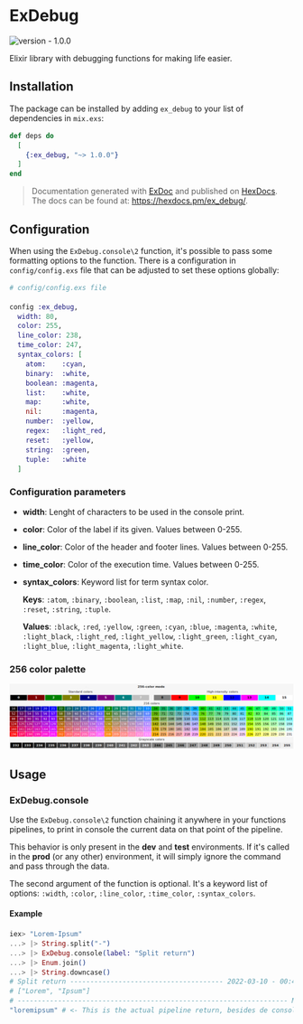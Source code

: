 <!-- markdownlint-disable MD033 -->
# ExDebug

![version - 1.0.0](https://img.shields.io/badge/version-1.0.0-white.svg?style=flat-sector&color=lightgray)

Elixir library with debugging functions for making life easier.

## Installation

The package can be installed
by adding `ex_debug` to your list of dependencies in `mix.exs`:

```elixir
def deps do
  [
    {:ex_debug, "~> 1.0.0"}
  ]
end
```

> Documentation generated with [ExDoc](https://github.com/elixir-lang/ex_doc) and published on [HexDocs](https://hexdocs.pm).<br/>
> The docs can be found at: <https://hexdocs.pm/ex_debug/>.

## Configuration

When using the `ExDebug.console\2` function, it's possible to pass some formatting options to the function. There is a configuration in `config/config.exs` file that can be adjusted to set these options globally:

```elixir
# config/config.exs file

config :ex_debug,
  width: 80,
  color: 255,
  line_color: 238,
  time_color: 247,
  syntax_colors: [
    atom:    :cyan,
    binary:  :white,
    boolean: :magenta,
    list:    :white,
    map:     :white,
    nil:     :magenta,
    number:  :yellow,
    regex:   :light_red,
    reset:   :yellow,
    string:  :green,
    tuple:   :white
  ]
```

### Configuration parameters

- **width**: Lenght of characters to be used in the console print.
- **color**: Color of the label if its given. Values between 0-255.
- **line_color**: Color of the header and footer lines. Values between 0-255.
- **time_color**: Color of the execution time. Values between 0-255.
- **syntax_colors**: Keyword list for term syntax color.

    **Keys**: `:atom`, `:binary`, `:boolean`, `:list`, `:map`, `:nil`, `:number`, `:regex`, `:reset`, `:string`, `:tuple`.

    **Values**: `:black`, `:red`, `:yellow`, `:green`, `:cyan`, `:blue`, `:magenta`, `:white`, `:light_black`, `:light_red`, `:light_yellow`, `:light_green`, `:light_cyan`, `:light_blue`, `:light_magenta`, `:light_white`.

### 256 color palette

<img title="256 color palette" alt="palette image" src="assets/256_colors.png">

## Usage

### ExDebug.console

Use the `ExDebug.console\2` function chaining it anywhere in your functions pipelines, to print in console the current data on that point of the pipeline.

This behavior is only present in the **dev** and **test** environments. If it's called in the **prod** (or any other) environment, it will simply ignore the command and pass through the data.

The second argument of the function is optional. It's a keyword list of options: `:width`, `:color`, `:line_color`, `:time_color`, `:syntax_colors`.

#### Example

```elixir
iex> "Lorem-Ipsum"
...> |> String.split("-")
...> |> ExDebug.console(label: "Split return")
...> |> Enum.join()
...> |> String.downcase()
# Split return -------------------------------------- 2022-03-10 - 00:47:07.523741
# ["Lorem", "Ipsum"]
# ------------------------------------------------------------------- MyApp v0.0.0
"loremipsum" # <- This is the actual pipeline return, besides de console print.
```
